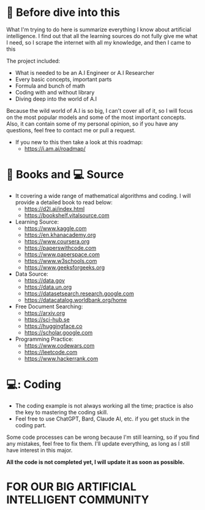 # 📓 Before dive into this

What I'm trying to do here is summarize everything I know about artificial intelligence. I find out that all the learning sources do not fully give me what I need, so I scrape the internet with all my knowledge, and then I came to this

The project included:
- What is needed to be an A.I Engineer or A.I Researcher
- Every basic concepts, important parts
- Formula and bunch of math
- Coding with and without library
- Diving deep into the world of A.I

Because the wild world of A.I is so big, I can't cover all of it, so I will focus on the most popular models and some of the most important concepts. Also, it can contain some of my personal opinion, so if you have any questions, feel free to contact me or pull a request.


- If you new to this then take a look at this roadmap:
    - https://i.am.ai/roadmap/

# 📖 Books and 💻 Source
- It covering a wide range of mathematical algorithms and coding. I will provide a detailed book to read below:
    - https://d2l.ai/index.html
    - https://bookshelf.vitalsource.com
- Learning Source:
    - https://www.kaggle.com
    - https://en.khanacademy.org
    - https://www.coursera.org
    - https://paperswithcode.com
    - https://www.paperspace.com
    - https://www.w3schools.com
    - https://www.geeksforgeeks.org
- Data Source:
    - https://data.gov
    - https://data.un.org
    - https://datasetsearch.research.google.com
    - https://datacatalog.worldbank.org/home
- Free Document Searching:
    - https://arxiv.org
    - https://sci-hub.se
    - https://huggingface.co
    - https://scholar.google.com
- Programming Practice:
    - https://www.codewars.com
    - https://leetcode.com
    - https://www.hackerrank.com
 
# 💻: Coding
- The coding example is not always working all the time; practice is also the key to mastering the coding skill. 
- Feel free to use ChatGPT, Bard, Claude AI, etc. if you get stuck in the coding part.
 
Some code processes can be wrong because I'm still learning, so if you find any mistakes, feel free to fix them. I'll update everything, as long as I still have interest in this major.

**All the code is not completed yet, I will update it as soon as possible.**

# FOR OUR BIG ARTIFICIAL INTELLIGENT COMMUNITY
